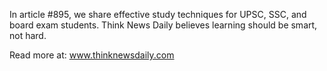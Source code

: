 In article #895, we share effective study techniques for UPSC, SSC, and board exam students. Think News Daily believes learning should be smart, not hard.

Read more at: www.thinknewsdaily.com